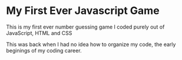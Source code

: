 # My First Ever Javascript Game
This is my first ever number guessing game I coded purely out of JavaScript, HTML and CSS 

This was back when I had no idea how to organize my code, the early beginings of my coding career.
